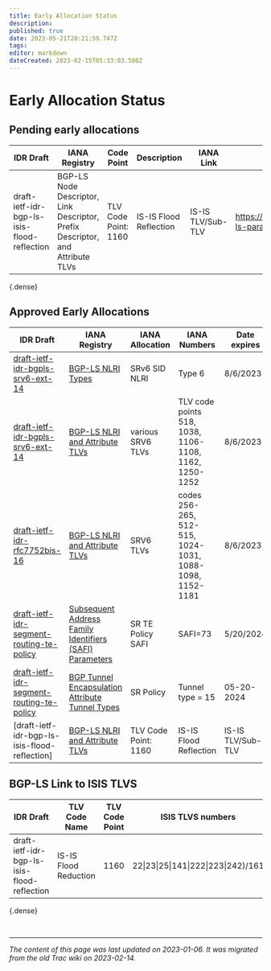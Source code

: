```yaml
---
title: Early Allocation Status
description: 
published: true
date: 2023-05-21T20:21:59.747Z
tags: 
editor: markdown
dateCreated: 2023-02-15T05:33:03.580Z
---
```


# Early Allocation Status
## Pending early allocations 

|  IDR Draft  |  IANA Registry |  Code Point |  Description   |  IANA Link | Status|       
|---|---|---|---|---|---|
|  draft-ietf-idr-bgp-ls-isis-flood-reflection  |  BGP-LS Node Descriptor, Link Descriptor, Prefix Descriptor, and Attribute TLVs  |  TLV Code Point: 1160  |   IS-IS Flood Reflection  |  IS-IS TLV/Sub-TLV    |  https://www.iana.org/assignments/bgp-ls-parameters |
{.dense}

## Approved Early Allocations 

| IDR Draft | IANA Registry | IANA Allocation | IANA Numbers | Date expires | draft status | 
|---|---|---|---|---|---|
| [draft-ietf-idr-bgpls-srv6-ext-14](https://datatracker.ietf.org/doc/draft-ietf-idr-bgpls-srv6-ext/) | [BGP-LS NLRI Types](https://www.iana.org/assignments/bgp-ls-parameters/bgp-ls-parameters.xhtml) | SRv6 SID NLRI | Type 6 |   8/6/2023 |  RFC Editor MISREF | 
| [draft-ietf-idr-bgpls-srv6-ext-14](https://datatracker.ietf.org/doc/draft-ietf-idr-bgpls-srv6-ext/) | [BGP-LS NLRI and Attribute TLVs](https://www.iana.org/assignments/bgp-ls-parameters/bgp-ls-parameters.xhtml) | various SRV6 TLVs | TLV code points 518, 1038, 1106-1108, 1162, 1250-1252 | 8/6/2023 | RFC Editor MISREF | 
| [draft-ietf-idr-rfc7752bis-16](https://datatracker.ietf.org/doc/html/draft-ietf-idr-rfc7752bis-16)| [BGP-LS NLRI and Attribute TLVs](https://www.iana.org/assignments/bgp-ls-parameters/bgp-ls-parameters.xhtml) | SRV6 TLVs | codes 256-265, 512-515, 1024-1031, 1088-1098, 1152-1181  | 8/6/2023 | RFC editor queue (Misref) | 
| [draft-ietf-idr-segment-routing-te-policy](/group/idr/BGP-Implementation-report/draft-ietf-idr-segment-routing-te-policy-implement) | [Subsequent Address Family Identifiers (SAFI) Parameters](https://www.iana.org/assignments/safi-namespace/safi-namespace.xhtml) | SR TE Policy SAFI | SAFI=73 | 5/20/2024 | IESG Publication [AD Queue](https://datatracker.ietf.org/doc/ad/andrew.alston) |  
| [draft-ietf-idr-segment-routing-te-policy](/group/idr/BGP-Implementation-report/draft-ietf-idr-segment-routing-te-policy-implement)  | [BGP Tunnel Encapsulation Attribute Tunnel Types](https://www.iana.org/assignments/bgp-tunnel-encapsulation/bgp-tunnel-encapsulation.xhtml) | SR Policy | Tunnel type = 15 | 05-20-2024 | IESG Publication [AD Queue](https://datatracker.ietf.org/doc/ad/andrew.alston) | 
| [draft-ietf-idr-bgp-ls-isis-flood-reflection]  |  [BGP-LS NLRI and Attribute TLVs](https://www.iana.org/assignments/bgp-ls-parameters/bgp-ls-parameters.xhtml) |  TLV Code Point: 1160  |   IS-IS Flood Reflection  |  IS-IS TLV/Sub-TLV    |  https://www.iana.org/assignments/bgp-ls-parameters |


## BGP-LS Link to ISIS TLVS

| IDR Draft                                     |  TLV Code Name          |  TLV Code Point  |  ISIS TLVS numbers                      |
|-----------------------------------------------|-------------------------|------------------|-----------------------------------------|
|  draft-ietf-idr-bgp-ls-isis-flood-reflection  |  IS-IS Flood Reduction  |  1160            |   22\|23\|25\|141\|222\|223\|242)/161   |
{.dense}


&nbsp;
&nbsp;
&nbsp;

---

*The content of this page was last updated on 2023-01-06. It was migrated from the old Trac wiki on 2023-02-14.*